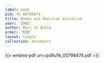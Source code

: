```yaml
---
label: nope
pid: fk_00798474
title: Women and American Socialism
year: '1981'
author: Mari Jo Buhle
order: '028'
layout: single
collection: documents
---
```



{{< embed-pdf url=/pdfs/fk_00798474.pdf >}}